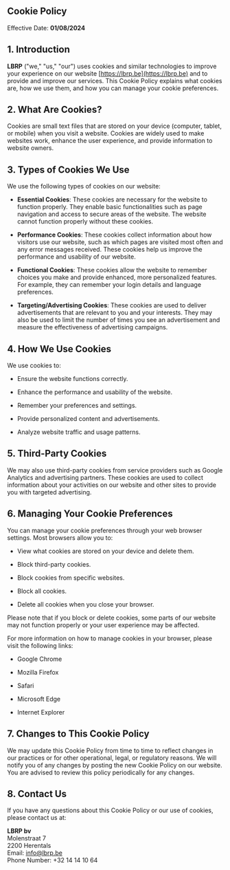 ## Cookie Policy

Effective Date: **01/08/2024**

## 1. Introduction

**LBRP** ("we," "us," "our") uses cookies and similar technologies to improve your experience on our website [https://lbrp.be](https://lbrp.be) and to provide and improve our services. This Cookie Policy explains what cookies are, how we use them, and how you can manage your cookie preferences.

## 2. What Are Cookies?

Cookies are small text files that are stored on your device (computer, tablet, or mobile) when you visit a website. Cookies are widely used to make websites work, enhance the user experience, and provide information to website owners.

## 3. Types of Cookies We Use

We use the following types of cookies on our website:

- **Essential Cookies**: These cookies are necessary for the website to function properly. They enable basic functionalities such as page navigation and access to secure areas of the website. The website cannot function properly without these cookies.

- **Performance Cookies**: These cookies collect information about how visitors use our website, such as which pages are visited most often and any error messages received. These cookies help us improve the performance and usability of our website.

- **Functional Cookies**: These cookies allow the website to remember choices you make and provide enhanced, more personalized features. For example, they can remember your login details and language preferences.

- **Targeting/Advertising Cookies**: These cookies are used to deliver advertisements that are relevant to you and your interests. They may also be used to limit the number of times you see an advertisement and measure the effectiveness of advertising campaigns.

## 4. How We Use Cookies

We use cookies to:

- Ensure the website functions correctly.

- Enhance the performance and usability of the website.

- Remember your preferences and settings.

- Provide personalized content and advertisements.

- Analyze website traffic and usage patterns.

## 5. Third-Party Cookies

We may also use third-party cookies from service providers such as Google Analytics and advertising partners. These cookies are used to collect information about your activities on our website and other sites to provide you with targeted advertising.

## 6. Managing Your Cookie Preferences

You can manage your cookie preferences through your web browser settings. Most browsers allow you to:

- View what cookies are stored on your device and delete them.

- Block third-party cookies.

- Block cookies from specific websites.

- Block all cookies.

- Delete all cookies when you close your browser.

Please note that if you block or delete cookies, some parts of our website may not function properly or your user experience may be affected.

For more information on how to manage cookies in your browser, please visit the following links:

- Google Chrome

- Mozilla Firefox

- Safari

- Microsoft Edge

- Internet Explorer

## 7. Changes to This Cookie Policy

We may update this Cookie Policy from time to time to reflect changes in our practices or for other operational, legal, or regulatory reasons. We will notify you of any changes by posting the new Cookie Policy on our website. You are advised to review this policy periodically for any changes.

## 8. Contact Us

If you have any questions about this Cookie Policy or our use of cookies, please contact us at:

**LBRP bv**<br>
Molenstraat 7<br>
2200 Herentals<br>
Email: [info\@lbrp.be](mailto:info@lbrp.be?subject=GDPR)<br>
Phone Number: +32 14 14 10 64<br>